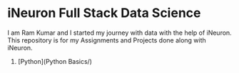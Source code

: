 # iNeuron Full Stack Data Science <br>
I am Ram Kumar and I started my journey with data with the help of iNeuron. This repository is for my Assignments and Projects done along with iNeuron.

1. [Python](Python Basics/)
